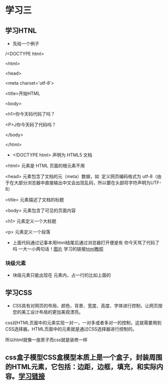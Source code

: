 # 学习三
## 学习HTNL
* 先给一个例子


/<!DOCTYPE html>\<DOCTYPE html>

\<html>

 \<head>
 
 \<meta charset='utf-8'>
 
 \<title>开始HTML</title>
 
 </head>
 
 \<body>
 

 \<h1>你今天码代码了吗？</h1>

\<P>J你今天码了代码吗？

 \</body>
 
\</html>

* \<!DOCTYPE html> 声明为 HTML5 文档

\<html> 元素是 HTML 页面的根元素不用
  
\<head> 元素包含了文档的元（meta）数据，如 <meta charset="utf-8"> 定义网页编码格式为 utf-8（由于在大部分浏览器中直接输出中文会出现乱码，所以要在头部将字符声明为UTF-8）

\<title> 元素描述了文档的标题

\<body> 元素包含了可见的页面内容

\<h1> 元素定义一个大标题

\<p> 元素定义一个段落

* 上面代码通过记事本用html结尾后通过浏览器打开便是有 你今天骂了代码了吗 一大一小两句话！[图片](C:\Users\86182\Desktop)   学习的链接[html教程](https://blog.csdn.net/zong596568821xp/article/details/83277729?ops_request_misc=%257B%2522request%255Fid%2522%253A%2522163601509416780357244705%2522%252C%2522scm%2522%253A%252220140713.130102334..%2522%257D&request_id=163601509416780357244705&biz_id=0&utm_medium=distribute.pc_search_result.none-task-blog-2~all~sobaiduend~default-1-83277729.pc_search_result_control_group&utm_term=html%E9%9B%B6%E5%9F%BA%E7%A1%80%E5%85%A5%E9%97%A8&spm=1018.2226.3001.4187)

### 块级元素

* 块级元素只能出现在 <body> 元素内，占一行的比如上面的<p>
## 学习CSS
* CSS具有对网页的布局、颜色、背景、宽度、高度、字体进行控制，让网页按您的美工设计布局的更加美观漂亮。
 
 css对HTML页面中的元素实现一对一，一对多或者多对一的控制，这就需要用到CSS选择器。HTML页面中的元素就是通过CSS选择器进行控制的。

所以html就像一座房子而css就是装修一样
 ## css盒子模型CSS盒模型本质上是一个盒子，封装周围的HTML元素，它包括：边距，边框，填充，和实际内容。[学习链接](https://www.runoob.com/css/css-boxmodel.html)
